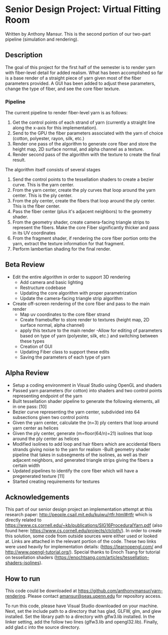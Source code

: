 # Senior Design Project: Virtual Fitting Room
Written by Anthony Mansur.
This is the second portion of our two-part pipeline (simulation and rendering).

## Description
The goal of this project for the first half of the semester is to render yarn with fiber-level detail for added realism. What has been accomplished so far is a base render of a straight piece of yarn given most of the fiber parameters provided. A GUI has been added to adjust these parameters, change the type of fiber, and see the core fiber texture. 

### Pipeline
The current pipeline to render fiber-level yarn is as follows:
1. Get the control points of each strand of yarn (currently a straight line along the x-axis for this implementation).
2. Send to the GPU the fiber parameters associated with the yarn of choice (cotton, polyester, rayon, silk, etc.)
3. Render one pass of the algorithm to generate core fiber and store the height map, 2D surface normal, and alpha channel as a texture.
4. Render second pass of the algorithm with the texture to create the final result.

The algorithm itself consists of several stages
1. Send the control points to the tessellation shaders to create a bezier curve. This is the yarn center.
2. From the yarn center, create the ply curves that loop around the yarn center. This is the ply center.
3. From the ply center, create the fibers that loop around the ply center. This is the fiber center.
4. Pass the fiber center (plus it's adjacent neighbors) to the geometry shader.
5. From the geometry shader, create camera-facing triangle strips to represent the fibers. Make the core Fiber significantly thicker and pass in its UV coordinates
6. From the fragment shader, if rendering the core fiber portion onto the yarn, extract the texture information for that fragment. 
7. Perform lambertian shading for the final render.

## Beta Review
- Edit the entire algorithm in order to support 3D rendering
	- Add camera and basic lighting
	- Restructure codebase
	- Updating the core algorithm with proper parametrization
	- Update the camera-facing triangle strip algorithm 
- Create off-screen rendering of the core fiber and pass to the main render
	- Map uv coordinates to the core fiber strand
	- Create framebuffer to store render to textures (height map, 2D surface normal, alpha channel)
	- apply this texture to the main render
-Allow for editing of parameters based on type of yarn (polyester, silk, etc.) and switching between these types
	- Creation of GUI
	- Updating Fiber class to support these edits
	- Saving the parameters of each type of yarn

## Alpha Review
- Setup a coding environment in Visual Studio using OpenGL and shaders
- Passed yarn parameters (for cotton) into shaders and two control points representing endpoint of the yarn
- Built tessellation shader pipeline to generate the following elements, all in one pass: [10]
- Bezier curve representing the yarn center, subdivided into 64 subsections given two control points
- Given the yarn center, calculate the (n=3) ply centers that loop around yarn center as helices
- Given the ply center, generate (m=floor(64/n)=21) isolines that loop around the ply center as helices
- Modified isolines to add loop and hair fibers which are accidental fibers strands giving noise to the yarn for realism
-Built geometry shader pipeline that takes in subsegments of the isolines, as well as their adjacent neighbors, and generated triangle strips giving the fibers a certain width
- Updated pipelines to identify the core fiber which will have a pregenerated texture [11]
- Started creating requirements for textures


## Acknowledgements
This part of our senior design project an implementation attempt at this research paper: http://people.csail.mit.edu/kuiwu/rtfr.html#rtfr which is directly related to https://www.cs.cornell.edu/~kb/publications/SIG16ProceduralYarn.pdf (also found here: https://www.cs.cornell.edu/projects/ctcloth/). 
In order to create this solution, some code from outside sources were either used or looked at. Links are attached in the relevant portion of the code. These two links were used heavily for implementation details: (https://learnopengl.com/ and http://www.opengl-tutorial.org/). 
Special thanks to Enoch Tsang for tutorial on tessellation shaders (https://enochtsang.com/articles/tessellation-shaders-isolines). 

## How to run 
This code could be downloaded at https://github.com/anthonymansur/yarn-rendering. Please contact amansur@seas.upenn.edu for repository access.

To run this code, please have Visual Studio downloaded on your machine. Next, set the include path to a directory that has glad, GLFW, glm, and glew installed. Set the library path to a directory with glfw3.lib installed. In the linker setting, add the follow two lines (glfw3.lib and opengl32.lib). Finally, add glad.c into the source directory. 
